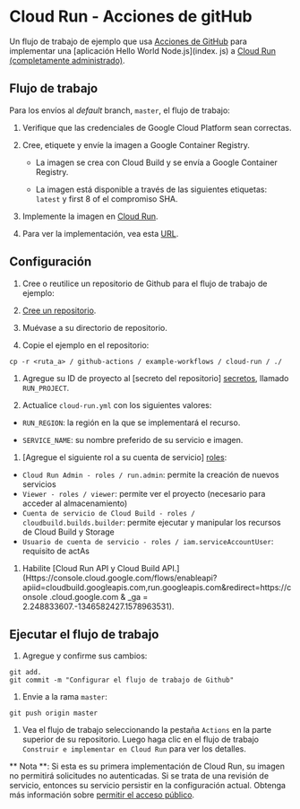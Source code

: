 # Cloud Run - Acciones de gitHub

Un flujo de trabajo de ejemplo que usa [Acciones de GitHub](https://help.github.com/en/categories/automating-your-workflow-with-github-actions) para implementar una [aplicación Hello World Node.js](index. js) a [Cloud Run (completamente administrado)](https://cloud.google.com/run/).

## Flujo de trabajo

Para los envíos al _default_ branch, `master`, el flujo de trabajo:

1. Verifique que las credenciales de Google Cloud Platform sean correctas.

1. Cree, etiquete y envíe la imagen a Google Container Registry.

    * La imagen se crea con Cloud Build y se envía a Google Container Registry.

    * La imagen está disponible a través de las siguientes etiquetas: `latest` y first 8 of
    el compromiso SHA.

1. Implemente la imagen en [Cloud Run](https://cloud.google.com/run/).

1. Para ver la implementación, vea esta [URL](https://unab-software-engineer-run-5m6n7sjhtq-ue.a.run.app).

## Configuración

1. Cree o reutilice un repositorio de Github para el flujo de trabajo de ejemplo:

  1. [Cree un repositorio](https://help.github.com/en/github/creating-cloning-and-archiving-repositories/creating-a-new-repository).

  1. Muévase a su directorio de repositorio.

  1. Copie el ejemplo en el repositorio:
  
  ```
  cp -r <ruta_a> / github-actions / example-workflows / cloud-run / ./
  ```
  
1. Agregue su ID de proyecto al [secreto del repositorio] [secretos], llamado `RUN_PROJECT`.

1. Actualice `cloud-run.yml` con los siguientes valores:

  * `RUN_REGION`: la región en la que se implementará el recurso.

  * `SERVICE_NAME`: su nombre preferido de su servicio e imagen.

1. [Agregue el siguiente rol a su cuenta de servicio] [roles]:

  * `Cloud Run Admin - roles / run.admin`: permite la creación de nuevos servicios
  * `Viewer - roles / viewer`: permite ver el proyecto (necesario para acceder al almacenamiento)
  * `Cuenta de servicio de Cloud Build - roles / cloudbuild.builds.builder`: permite
    ejecutar y manipular los recursos de Cloud Build y Storage
  * `Usuario de cuenta de servicio - roles / iam.serviceAccountUser`: requisito de actAs

1. Habilite [Cloud Run API y Cloud Build API.](Https://console.cloud.google.com/flows/enableapi?apiid=cloudbuild.googleapis.com,run.googleapis.com&redirect=https://console .cloud.google.com & _ga = 2.248833607.-1346582427.1578963531).

## Ejecutar el flujo de trabajo

1. Agregue y confirme sus cambios:
```
git add.
git commit -m "Configurar el flujo de trabajo de Github"
```

1. Envie a la rama `master`:
```
git push origin master
```

1. Vea el flujo de trabajo seleccionando la pestaña `Actions` en la parte superior de su repositorio.
Luego haga clic en el flujo de trabajo `Construir e implementar en Cloud Run` para ver los detalles.

** Nota **: Si esta es su primera implementación de Cloud Run, su imagen no permitirá
solicitudes no autenticadas. Si se trata de una revisión de servicio, entonces su servicio
persistir en la configuración actual. Obtenga más información sobre [permitir el acceso público](https://cloud.google.com/run/docs/authenticating/public).

[secretos]: https://help.github.com/en/actions/automating-your-workflow-with-github-actions/creating-and-using-encrypted-secrets
[clúster]: https://cloud.google.com/kubernetes-engine/docs/quickstart#create_cluster
[roles]: https://cloud.google.com/iam/docs/granting-roles-to-service-accounts#granting_access_to_a_service_account_for_a_resource
